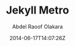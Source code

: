 ---
title: "Jekyll Metro"
github: https://github.com/olakara/JekyllMetro
demo: http://abdelraoof.com
author: Abdel Raoof Olakara

ssg:
  - Jekyll
cms:
  - No Cms
date: 2014-06-17T14:07:26Z
github_branch: master
---